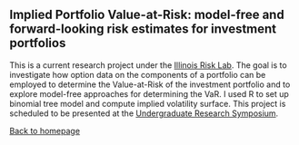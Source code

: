 ## Implied Portfolio Value-at-Risk: model-free and forward-looking risk estimates for investment portfolios

This is a current research project under the [Illinois Risk Lab](https://irisklabuiuc.wixsite.com/actsi). The goal is to investigate how option data on the components of a portfolio can be employed to determine the Value-at-Risk of the investment portfolio and to explore model-free approaches for determining the VaR. I used R to set up binomial tree model and compute implied volatility surface. This project is scheduled to be presented at the [Undergraduate Research Symposium](https://undergradresearch.illinois.edu/symposium.html).

[Back to homepage](index.md)
